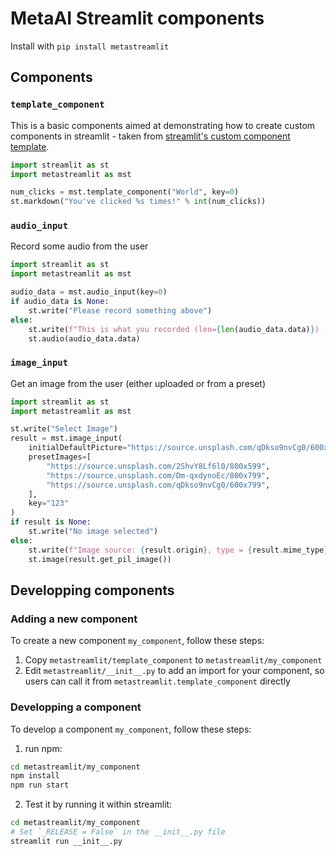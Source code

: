 # MetaAI Streamlit components

Install with `pip install metastreamlit`

## Components
### `template_component`

This is a basic components aimed at demonstrating how to create custom components in streamlit - taken from [streamlit's custom component template](https://github.com/streamlit/component-template).

```python
import streamlit as st
import metastreamlit as mst

num_clicks = mst.template_component("World", key=0)
st.markdown("You've clicked %s times!" % int(num_clicks))
```

### `audio_input`

Record some audio from the user

```python
import streamlit as st
import metastreamlit as mst

audio_data = mst.audio_input(key=0)
if audio_data is None:
    st.write("Please record something above")
else:
    st.write(f"This is what you recorded (len={len(audio_data.data)}) - type={audio_data.mime_type}")
    st.audio(audio_data.data)
```

### `image_input`

Get an image from the user (either uploaded or from a preset)

```python
import streamlit as st
import metastreamlit as mst

st.write("Select Image")
result = mst.image_input(
    initialDefaultPicture="https://source.unsplash.com/qDkso9nvCg0/600x799",
    presetImages=[
        "https://source.unsplash.com/2ShvY8Lf6l0/800x599",
        "https://source.unsplash.com/Dm-qxdynoEc/800x799",
        "https://source.unsplash.com/qDkso9nvCg0/600x799",
    ],
    key="123"
)
if result is None:
    st.write("No image selected")
else:
    st.write(f"Image source: {result.origin}, type = {result.mime_type}")
    st.image(result.get_pil_image())
```

## Developping components

### Adding a new component

To create a new component `my_component`, follow these steps:
1. Copy `metastreamlit/template_component` to `metastreamlit/my_component`
2. Edit `metastreamlit/__init__.py` to add an import for your component, so users can call it from `metastreamlit.template_component` directly

### Developping a component

To develop a component `my_component`, follow these steps:
1. run npm:
```bash
cd metastreamlit/my_component
npm install
npm run start
```
2. Test it by running it within streamlit:
```bash
cd metastreamlit/my_component
# Set `_RELEASE = False` in the __init__.py file
streamlit run __init__.py
```
